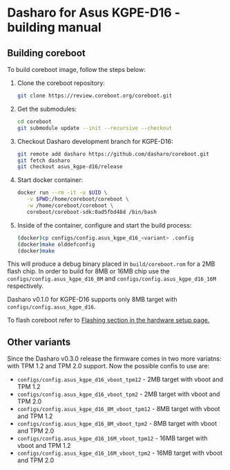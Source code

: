 # Dasharo for Asus KGPE-D16 - building manual

## Building coreboot

To build coreboot image, follow the steps below:

1. Clone the coreboot repository:

    ```bash
    git clone https://review.coreboot.org/coreboot.git
    ```

2. Get the submodules:

    ```bash
    cd coreboot
    git submodule update --init --recursive --checkout
    ```

3. Checkout Dasharo development branch for KGPE-D16:

    ```bash
    git remote add dasharo https://github.com/dasharo/coreboot.git
    git fetch dasharo
    git checkout asus_kgpe-d16/release
    ```

4. Start docker container:

    ```bash
    docker run --rm -it -u $UID \
       -v $PWD:/home/coreboot/coreboot \
       -w /home/coreboot/coreboot \
       coreboot/coreboot-sdk:0ad5fbd48d /bin/bash
    ```

5. Inside of the container, configure and start the build process:

    ```bash
    (docker)cp configs/config.asus_kgpe_d16_<variant> .config
    (docker)make olddefconfig
    (docker)make
    ```

This will produce a debug binary placed in `build/coreboot.rom` for a 2MB flash
chip. In order to build for 8MB or 16MB chip use the `configs/config.asus_kgpe_d16_8M`
and `configs/config.asus_kgpe_d16_16M` respectively.

Dasharo v0.1.0 for KGPE-D16 supports only 8MB target with `configs/config.asus_kgpe_d16`.

To flash coreboot refer to [Flashing section in the hardware setup page.](setup.md#flashing)

## Other variants

Since the Dasharo v0.3.0 release the firmware comes in two more variatns: with
TPM 1.2 and TPM 2.0 support. Now the possible confis to use are:

- `configs/config.asus_kgpe_d16_vboot_tpm12` - 2MB target with vboot and TPM 1.2
- `configs/config.asus_kgpe_d16_vboot_tpm2` - 2MB target with vboot and TPM 2.0
- `configs/config.asus_kgpe_d16_8M_vboot_tpm12` - 8MB target with vboot and TPM 1.2
- `configs/config.asus_kgpe_d16_8M_vboot_tpm2` - 8MB target with vboot and TPM  2.0
- `configs/config.asus_kgpe_d16_16M_vboot_tpm12` - 16MB target with vboot and
  TPM 1.2
- `configs/config.asus_kgpe_d16_16M_vboot_tpm2` - 16MB target with vboot and
  TPM 2.0
